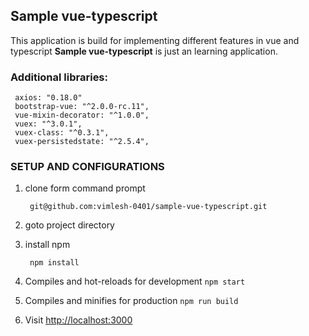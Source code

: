 ## Sample vue-typescript
 This application is build for implementing different features in vue and typescript
 **Sample vue-typescript** is just an learning application.

  ### Additional libraries:
 ```
  axios: "0.18.0"
  bootstrap-vue: "^2.0.0-rc.11",
  vue-mixin-decorator: "^1.0.0",
  vuex: "^3.0.1",
  vuex-class: "^0.3.1",
  vuex-persistedstate: "^2.5.4",

  ```
  ### SETUP AND CONFIGURATIONS
  1. clone form command prompt
     ```
      git@github.com:vimlesh-0401/sample-vue-typescript.git
     ```
  2. goto project directory

  3. install npm
     ```
      npm install
     ```
  4. Compiles and hot-reloads for development
    ```
    npm start
    ```

  5. Compiles and minifies for production
    ```
    npm run build
    ```
  6. Visit [http://localhost:3000](http://localhost:3000/)

